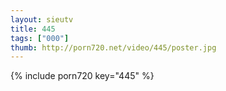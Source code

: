 ```yaml
--- 
layout: sieutv
title: 445
tags: ["000"]
thumb: http://porn720.net/video/445/poster.jpg
---
```

{% include porn720 key="445" %} 
